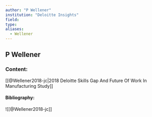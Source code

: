 ```yaml
---
author: "P Wellener"
institution: "Deloitte Insights"
field:
type:
aliases:
  - Wellener
---
```


## P Wellener

### Content:
[[@Wellener2018-jc|2018 Deloitte Skills Gap And Future Of Work In Manufacturing Study]]

#### Bibliography:

![[@Wellener2018-jc]]